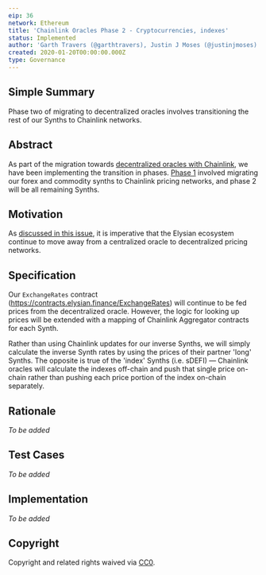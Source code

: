 ```yaml
---
eip: 36
network: Ethereum
title: 'Chainlink Oracles Phase 2 - Cryptocurrencies, indexes'
status: Implemented
author: 'Garth Travers (@garthtravers), Justin J Moses (@justinjmoses)'
created: 2020-01-20T00:00:00.000Z
type: Governance
---
```

## Simple Summary

Phase two of migrating to decentralized oracles involves transitioning the rest of our Synths to Chainlink networks. 

## Abstract

As part of the migration towards [decentralized oracles with Chainlink](https://github.com/elysianDAO/synthetix/issues/293), we have been implementing the transition in phases. [Phase 1](https://github.com/elysianDAO/EIPs/blob/master/EIPS/eip-32.md) involved migrating our forex and commodity synths to Chainlink pricing networks, and phase 2 will be all remaining Synths. 

## Motivation

As [discussed in this issue](https://github.com/elysianDAO/synthetix/issues/293), it is imperative that the Elysian ecosystem continue to move away from a centralized oracle to decentralized pricing networks.

## Specification

<!--The technical specification should describe the syntax and semantics of any new feature.-->

Our `ExchangeRates` contract (https://contracts.elysian.finance/ExchangeRates) will continue to be fed prices from the decentralized oracle. However, the logic for looking up prices will be extended with a mapping of Chainlink Aggregator contracts for each Synth.

Rather than using Chainlink updates for our inverse Synths, we will simply calculate the inverse Synth rates by using the prices of their partner 'long' Synths. The opposite is true of the 'index' Synths (i.e. sDEFI) — Chainlink oracles will calculate the indexes off-chain and push that single price on-chain rather than pushing each price portion of the index on-chain separately. 

## Rationale

<!--The rationale fleshes out the specification by describing what motivated the design and why particular design decisions were made. It should describe alternate designs that were considered and related work, e.g. how the feature is supported in other languages. The rationale may also provide evidence of consensus within the community, and should discuss important objections or concerns raised during discussion.-->

_To be added_

## Test Cases

<!--Test cases for an implementation are mandatory for EIPs but can be included with the implementation..-->

_To be added_

## Implementation

<!--The implementations must be completed before any EIP is given status "Implemented", but it need not be completed before the EIP is "Approved". While there is merit to the approach of reaching consensus on the specification and rationale before writing code, the principle of "rough consensus and running code" is still useful when it comes to resolving many discussions of API details.-->

_To be added_

## Copyright

Copyright and related rights waived via [CC0](https://creativecommons.org/publicdomain/zero/1.0/).